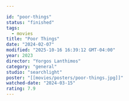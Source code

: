 ```yaml
---

id: "poor-things"
status: "finished"
tags:
  - movies
title: "Poor Things"
date: "2024-02-07"
modified: "2025-10-16 16:39:12 GMT-04:00"
year: 2023
director: "Yorgos Lanthimos"
category: "general"
studio: "searchlight"
poster: "[[movies/posters/poor-things.jpg]]"
watched-date: "2024-03-15"
rating: 7.9
---
```

